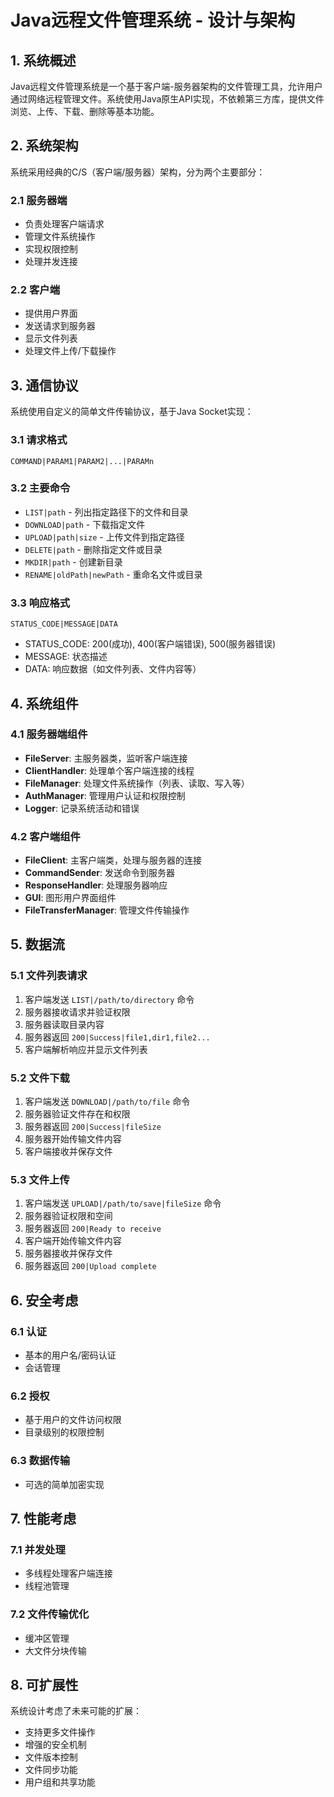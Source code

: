 # Java远程文件管理系统 - 设计与架构

## 1. 系统概述

Java远程文件管理系统是一个基于客户端-服务器架构的文件管理工具，允许用户通过网络远程管理文件。系统使用Java原生API实现，不依赖第三方库，提供文件浏览、上传、下载、删除等基本功能。

## 2. 系统架构

系统采用经典的C/S（客户端/服务器）架构，分为两个主要部分：

### 2.1 服务器端
- 负责处理客户端请求
- 管理文件系统操作
- 实现权限控制
- 处理并发连接

### 2.2 客户端
- 提供用户界面
- 发送请求到服务器
- 显示文件列表
- 处理文件上传/下载操作

## 3. 通信协议

系统使用自定义的简单文件传输协议，基于Java Socket实现：

### 3.1 请求格式
```
COMMAND|PARAM1|PARAM2|...|PARAMn
```

### 3.2 主要命令
- `LIST|path` - 列出指定路径下的文件和目录
- `DOWNLOAD|path` - 下载指定文件
- `UPLOAD|path|size` - 上传文件到指定路径
- `DELETE|path` - 删除指定文件或目录
- `MKDIR|path` - 创建新目录
- `RENAME|oldPath|newPath` - 重命名文件或目录

### 3.3 响应格式
```
STATUS_CODE|MESSAGE|DATA
```

- STATUS_CODE: 200(成功), 400(客户端错误), 500(服务器错误)
- MESSAGE: 状态描述
- DATA: 响应数据（如文件列表、文件内容等）

## 4. 系统组件

### 4.1 服务器端组件
- **FileServer**: 主服务器类，监听客户端连接
- **ClientHandler**: 处理单个客户端连接的线程
- **FileManager**: 处理文件系统操作（列表、读取、写入等）
- **AuthManager**: 管理用户认证和权限控制
- **Logger**: 记录系统活动和错误

### 4.2 客户端组件
- **FileClient**: 主客户端类，处理与服务器的连接
- **CommandSender**: 发送命令到服务器
- **ResponseHandler**: 处理服务器响应
- **GUI**: 图形用户界面组件
- **FileTransferManager**: 管理文件传输操作

## 5. 数据流

### 5.1 文件列表请求
1. 客户端发送 `LIST|/path/to/directory` 命令
2. 服务器接收请求并验证权限
3. 服务器读取目录内容
4. 服务器返回 `200|Success|file1,dir1,file2...`
5. 客户端解析响应并显示文件列表

### 5.2 文件下载
1. 客户端发送 `DOWNLOAD|/path/to/file` 命令
2. 服务器验证文件存在和权限
3. 服务器返回 `200|Success|fileSize`
4. 服务器开始传输文件内容
5. 客户端接收并保存文件

### 5.3 文件上传
1. 客户端发送 `UPLOAD|/path/to/save|fileSize` 命令
2. 服务器验证权限和空间
3. 服务器返回 `200|Ready to receive`
4. 客户端开始传输文件内容
5. 服务器接收并保存文件
6. 服务器返回 `200|Upload complete`

## 6. 安全考虑

### 6.1 认证
- 基本的用户名/密码认证
- 会话管理

### 6.2 授权
- 基于用户的文件访问权限
- 目录级别的权限控制

### 6.3 数据传输
- 可选的简单加密实现

## 7. 性能考虑

### 7.1 并发处理
- 多线程处理客户端连接
- 线程池管理

### 7.2 文件传输优化
- 缓冲区管理
- 大文件分块传输

## 8. 可扩展性

系统设计考虑了未来可能的扩展：
- 支持更多文件操作
- 增强的安全机制
- 文件版本控制
- 文件同步功能
- 用户组和共享功能 